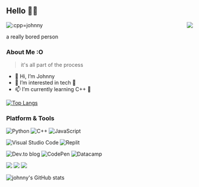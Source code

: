 ## Hello 👋👋


<img src="https://count.getloli.com/get/@:cpp-johnny" alt=":cpp=johnny" /> <img src="https://camo.githubusercontent.com/31570a8b0ead8a0d86620dd4431760dd7a4021113e6a6359b7a1b23427532bd0/68747470733a2f2f776561746865722d69636f6e2e6a6f75726e657961642e7265706c2e636f2f407368616e676861693f763d31" align="right" data-canonical-src="https://weather-icon.journeyad.repl.co/@singapore?v=1" style="max-width: 100%;">



a really bored person 


### About Me :O


> it's all part of the process 

- 👋 Hi, I’m Johnny
- 👀 I’m interested in tech 👀
- 📫 I’m currently learning C++ 🥲

[![Top Langs](https://github-readme-stats.vercel.app/api/top-langs/?username=cpp-johnny)](https://github.com/anuraghazra/github-readme-stats)


### Platform & Tools
![Python](https://img.shields.io/badge/python-3670A0?style=for-the-badge&logo=python&logoColor=ffdd54)
![C++](https://img.shields.io/badge/c++-%2300599C.svg?style=for-the-badge&logo=c%2B%2B&logoColor=white)
![JavaScript](https://img.shields.io/badge/javascript-%23323330.svg?style=for-the-badge&logo=javascript&logoColor=%23F7DF1E)


![Visual Studio Code](https://img.shields.io/badge/Visual%20Studio%20Code-0078d7.svg?style=for-the-badge&logo=visual-studio-code&logoColor=white)
![Replit](https://img.shields.io/badge/Replit-DD1200?style=for-the-badge&logo=Replit&logoColor=white)


![Dev.to blog](https://img.shields.io/badge/dev.to-0A0A0A?style=for-the-badge&logo=dev.to&logoColor=white)
![CodePen](https://img.shields.io/badge/Codepen-000000?style=for-the-badge&logo=codepen&logoColor=white)
![Datacamp](https://img.shields.io/badge/Datacamp-05192D?style=for-the-badge&logo=datacamp&logoColor=03E860)


<!--- href is for redirect link, then img src="whatever" is stolen from --->
<!--- github user journey ad, just ctrl shift i to see the elements and --->
<!--- copy paste, change the names accordingly, and no. A81D33 is colour --->

<a href="https://www.debian.org/" rel="nofollow"><img src="https://img.shields.io/badge/OS-Debian-A81D33?style=flat-square&logo=debian&logoColor=ffffff" style="max-width: 100%;"></a> 
<a href="https://www.apple.com/" rel="nofollow"><img src="https://img.shields.io/badge/OS-iOS-292e33?style=flat-square&logo=apple&logoColor=ffffff" style="max-width: 100%;"></a> 
<a href="https://code.visualstudio.com/" rel="nofollow"><img src="https://img.shields.io/badge/IDE-Visual%20Studio%20Code-blue?style=flat-square&logo=visual-studio-code&logoColor=ffffff" style="max-width: 100%;"></a>



![johnny's GitHub stats](https://github-readme-stats.vercel.app/api?username=cpp-johnny&show_icons=true) 



<!--- ignore below, still running on op's server, did not create own vercel server -->
<!--- github token expires at The token will expire on Sat, Jan 7 2023, follow vid for more steps --->
<!--- https://www.youtube.com/watch?v=n6d4KHSKqGk&t=107s&ab_channel=codeSTACKr --->






